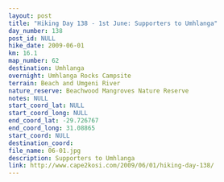 ```yaml
---
layout: post
title: "Hiking Day 138 - 1st June: Supporters to Umhlanga"
day_number: 138
post_id: NULL
hike_date: 2009-06-01
km: 16.1
map_number: 62
destination: Umhlanga
overnight: Umhlanga Rocks Campsite
terrain: Beach and Umgeni River
nature_reserve: Beachwood Mangroves Nature Reserve
notes: NULL
start_coord_lat: NULL
start_coord_long: NULL
end_coord_lat: -29.726767
end_coord_long: 31.08865
start_coord: NULL
destination_coord: 
file_name: 06-01.jpg
description: Supporters to Umhlanga
link: http://www.cape2kosi.com/2009/06/01/hiking-day-138/
---
```

